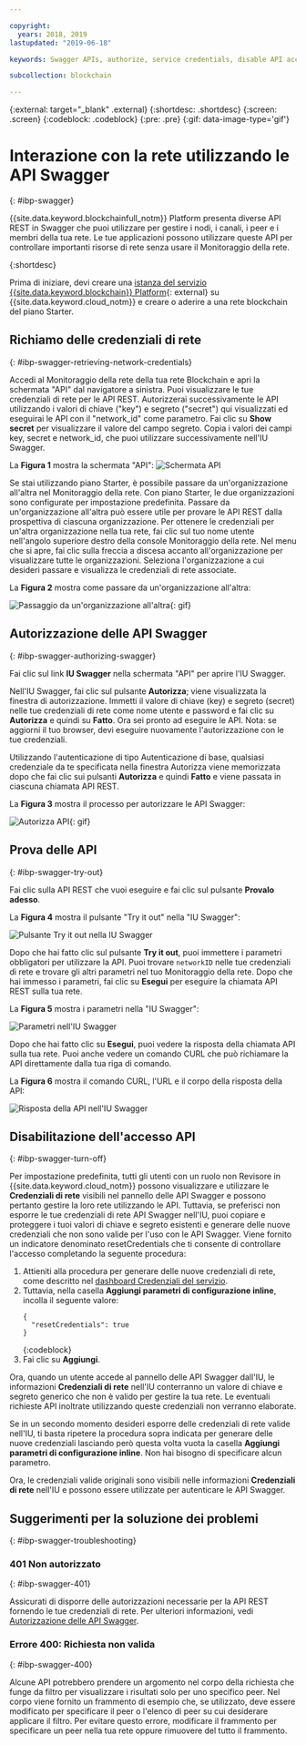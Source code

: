 ```yaml
---

copyright:
  years: 2018, 2019
lastupdated: "2019-06-18"

keywords: Swagger APIs, authorize, service credentials, disable API access, IBM Cloud

subcollection: blockchain

---
```


{:external: target="_blank" .external}
{:shortdesc: .shortdesc}
{:screen: .screen}
{:codeblock: .codeblock}
{:pre: .pre}
{:gif: data-image-type='gif'}

# Interazione con la rete utilizzando le API Swagger
{: #ibp-swagger}

{{site.data.keyword.blockchainfull_notm}} Platform presenta diverse API REST in Swagger che puoi utilizzare per gestire i nodi, i canali, i peer e i membri della tua rete. Le tue applicazioni possono utilizzare queste API per controllare importanti risorse di rete senza usare il Monitoraggio della rete.

{:shortdesc}

Prima di iniziare, devi creare una [istanza del servizio {{site.data.keyword.blockchain}} Platform](https://cloud.ibm.com/catalog/services/ibm-blockchain-5-prod){: external} su {{site.data.keyword.cloud_notm}} e creare o aderire a una rete blockchain del piano Starter<!--or Enterprise Plan -->.


## Richiamo delle credenziali di rete
{: #ibp-swagger-retrieving-network-credentials}

Accedi al Monitoraggio della rete della tua rete Blockchain e apri la schermata "API" dal navigatore a sinistra. Puoi visualizzare le tue credenziali di rete per le API REST. Autorizzerai successivamente le API utilizzando i valori di chiave ("key") e segreto ("secret") qui visualizzati ed eseguirai le API con il "network_id" come parametro. Fai clic su **Show secret** per visualizzare il valore del campo segreto. Copia i valori dei campi key, secret e network_id, che puoi utilizzare successivamente nell'IU Swagger.

La **Figura 1** mostra la schermata "API":
![Schermata API](../images/API_screen_starter.png "Schermata API")

Se stai utilizzando piano Starter, è possibile passare da un'organizzazione all'altra nel Monitoraggio della rete. Con piano Starter, le due organizzazioni sono configurate per impostazione predefinita. Passare da un'organizzazione all'altra può essere utile per provare le API REST dalla prospettiva di ciascuna organizzazione. Per ottenere le credenziali per un'altra organizzazione nella tua rete, fai clic sul tuo nome utente nell'angolo superiore destro della console Monitoraggio della rete. Nel menu che si apre, fai clic sulla freccia a discesa accanto all'organizzazione per visualizzare tutte le organizzazioni. Seleziona l'organizzazione a cui desideri passare e visualizza le credenziali di rete associate.

La **Figura 2** mostra come passare da un'organizzazione all'altra:

![Passaggio da un'organizzazione all'altra](../images/switch_orgs_starter.gif "Passaggio da un'organizzazione all'altra"){: gif}


## Autorizzazione delle API Swagger
{: #ibp-swagger-authorizing-swagger}

Fai clic sul link **IU Swagger** nella schermata "API" per aprire l'IU Swagger.  

Nell'IU Swagger, fai clic sul pulsante **Autorizza**; viene visualizzata la finestra di autorizzazione. Immetti il valore di chiave (key) e segreto (secret) nelle tue credenziali di rete come nome utente e password e fai clic su **Autorizza** e quindi su **Fatto**. Ora sei pronto ad eseguire le API. Nota: se aggiorni il tuo browser, devi eseguire nuovamente l'autorizzazione con le tue credenziali.

Utilizzando l'autenticazione di tipo Autenticazione di base, qualsiasi credenziale da te specificata nella finestra Autorizza viene memorizzata dopo che fai clic sui pulsanti **Autorizza** e quindi **Fatto** e viene passata in ciascuna chiamata API REST.

La **Figura 3** mostra il processo per autorizzare le API Swagger:

![Autorizza API](../images/swaggerUIAuthorize.gif "Autorizza API"){: gif}


## Prova delle API
{: #ibp-swagger-try-out}

Fai clic sulla API REST che vuoi eseguire e fai clic sul pulsante **Provalo adesso**.

La **Figura 4** mostra il pulsante "Try it out" nella "IU Swagger":

![Pulsante Try it out nella IU Swagger](../images/swaggerUITryItOut.png "Pulsante Try it out nella IU Swagger")

Dopo che hai fatto clic sul pulsante **Try it out**, puoi immettere i parametri obbligatori per utilizzare la API. Puoi trovare `networkID` nelle tue credenziali di rete e trovare gli altri parametri nel tuo Monitoraggio della rete. Dopo che hai immesso i parametri, fai clic su **Esegui** per eseguire la chiamata API REST sulla tua rete.

La **Figura 5** mostra i parametri nella "IU Swagger":

![Parametri nell'IU Swagger](../images/swaggerUIParams.png "Parametri nell'IU Swagger")  

Dopo che hai fatto clic su **Esegui**, puoi vedere la risposta della chiamata API sulla tua rete. Puoi anche vedere un comando CURL che può richiamare la API direttamente dalla tua riga di comando.

La **Figura 6** mostra il comando CURL, l'URL e il corpo della risposta della API:

![Risposta della API nell'IU Swagger](../images/swaggerUICurlResponse.png "Risposta della API nell'IU Swagger")    

## Disabilitazione dell'accesso API
{: #ibp-swagger-turn-off}

Per impostazione predefinita, tutti gli utenti con un ruolo non Revisore in {{site.data.keyword.cloud_notm}} possono visualizzare e utilizzare le **Credenziali di rete** visibili nel pannello delle API Swagger e possono pertanto gestire la loro rete utilizzando le API. Tuttavia, se preferisci non esporre le tue credenziali di rete API Swagger nell'IU, puoi copiare e proteggere i tuoi valori di chiave e segreto esistenti e generare delle nuove credenziali che non sono valide per l'uso con le API Swagger. Viene fornito un indicatore denominato resetCredentials che ti consente di controllare l'accesso completando la seguente procedura:

1. Attieniti alla procedura per generare delle nuove credenziali di rete, come descritto nel [dashboard Credenziali del servizio](/docs/services/blockchain/howto?topic=blockchain-swagger-network#swagger-network-retrieve-id-token).
2. Tuttavia, nella casella **Aggiungi parametri di configurazione inline**, incolla il seguente valore:
   ```
   {
     "resetCredentials": true
   }
   ```
   {:codeblock}
3. Fai clic su **Aggiungi**.

Ora, quando un utente accede al pannello delle API Swagger dall'IU, le informazioni **Credenziali di rete** nell'IU conterranno un valore di chiave e segreto generico che non è valido per gestire la tua rete. Le eventuali richieste API inoltrate utilizzando queste credenziali non verranno elaborate.  

Se in un secondo momento desideri esporre delle credenziali di rete valide nell'IU, ti basta ripetere la procedura sopra indicata per generare delle nuove credenziali lasciando però questa volta vuota la casella **Aggiungi parametri di configurazione inline**. Non hai bisogno di specificare alcun parametro.

Ora, le credenziali valide originali sono visibili nelle informazioni **Credenziali di rete** nell'IU e possono essere utilizzate per autenticare le API Swagger.

## Suggerimenti per la soluzione dei problemi
{: #ibp-swagger-troubleshooting}

### 401 Non autorizzato  
{: #ibp-swagger-401}

  Assicurati di disporre delle autorizzazioni necessarie per la API REST fornendo le tue credenziali di rete. Per ulteriori informazioni, vedi [Autorizzazione delle API Swagger](/docs/services/blockchain/howto?topic=blockchain-ibp-swagger#ibp-swagger-authorizing-swagger).

### Errore 400: Richiesta non valida
{: #ibp-swagger-400}

  Alcune API potrebbero prendere un argomento nel corpo della richiesta che funge da filtro per visualizzare i risultati solo per uno specifico peer. Nel corpo viene fornito un frammento di esempio che, se utilizzato, deve essere modificato per specificare il peer o l'elenco di peer su cui desiderare applicare il filtro. Per evitare questo errore, modificare il frammento per specificare un peer nella tua rete oppure rimuovere del tutto il frammento.
